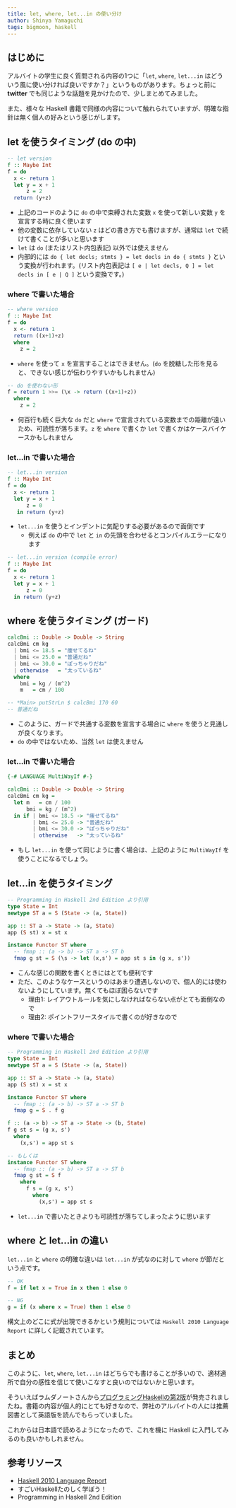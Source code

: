 ```yaml
---
title: let, where, let...in の使い分け
author: Shinya Yamaguchi
tags: bigmoon, haskell
---
```


## はじめに

アルバイトの学生に良く質問される内容の1つに「`let`, `where`, `let...in` はどういう風に使い分ければ良いですか？」というものがあります。ちょっと前に **twitter** でも同じような話題を見かけたので、少しまとめてみました。

また、様々な Haskell 書籍で同様の内容について触れられていますが、明確な指針は無く個人の好みという感じがします。

<!--more-->

## let を使うタイミング (do の中)

```haskell
-- let version
f :: Maybe Int
f = do
  x <- return 1
  let y = x + 1
      z = 2
  return (y+z)
```

- 上記のコードのように `do` の中で束縛された変数 `x` を使って新しい変数 `y` を宣言する時に良く使います
- 他の変数に依存していない `z` はどの書き方でも書けますが、通常は `let` で続けて書くことが多いと思います
- `let` は `do` (またはリスト内包表記) 以外では使えません
- 内部的には `do { let decls; stmts } = let decls in do { stmts }` という変換が行われます。(リスト内包表記は `[ e | let decls, Q ] = let decls in [ e | Q ]` という変換です。)

### where で書いた場合

```haskell
-- where version
f :: Maybe Int
f = do
  x <- return 1
  return ((x+1)+z)
  where
    z = 2
```

- `where` を使って `x` を宣言することはできません。(`do` を脱糖した形を見ると、できない感じが伝わりやすいかもしれません)

```haskell
-- do を使わない形
f = return 1 >>= (\x -> return ((x+1)+z))
  where
    z = 2
```

- 何百行も続く巨大な `do` だと `where` で宣言されている変数までの距離が遠いため、可読性が落ちます。`z` を `where` で書くか `let` で書くかはケースバイケースかもしれません

### let...in で書いた場合

```haskell
-- let...in version
f :: Maybe Int
f = do
  x <- return 1
  let y = x + 1
      z = 0
   in return (y+z)
```

- `let...in` を使うとインデントに気配りする必要があるので面倒です
  - 例えば `do` の中で `let` と `in` の先頭を合わせるとコンパイルエラーになります

```haskell
-- let...in version (compile error)
f :: Maybe Int
f = do
  x <- return 1
  let y = x + 1
      z = 0
  in return (y+z)
```

## where を使うタイミング (ガード)

```haskell
calcBmi :: Double -> Double -> String
calcBmi cm kg
  | bmi <= 18.5 = "痩せてるね"
  | bmi <= 25.0 = "普通だね"
  | bmi <= 30.0 = "ぽっちゃりだね"
  | otherwise   = "太っているね"
  where
    bmi = kg / (m^2)
    m   = cm / 100

-- *Main> putStrLn $ calcBmi 170 60
-- 普通だね
```

- このように、ガードで共通する変数を宣言する場合に `where` を使うと見通しが良くなります。
- `do` の中ではないため、当然 `let` は使えません

### let...in で書いた場合

```haskell
{-# LANGUAGE MultiWayIf #-}

calcBmi :: Double -> Double -> String
calcBmi cm kg =
  let m   = cm / 100
      bmi = kg / (m^2)
  in if | bmi <= 18.5 -> "痩せてるね"
        | bmi <= 25.0 -> "普通だね"
        | bmi <= 30.0 -> "ぽっちゃりだね"
        | otherwise   -> "太っているね"
```

- もし `let...in` を使って同じように書く場合は、上記のように `MultiWayIf` を使うことになるでしょう。

## let...in を使うタイミング

```haskell
-- Programming in Haskell 2nd Edition より引用
type State = Int
newtype ST a = S (State -> (a, State))

app :: ST a -> State -> (a, State)
app (S st) x = st x

instance Functor ST where
  -- fmap :: (a -> b) -> ST a -> ST b
  fmap g st = S (\s -> let (x,s') = app st s in (g x, s'))
```

- こんな感じの関数を書くときにはとても便利です
- ただ、このようなケースというのはあまり遭遇しないので、個人的には使わないようにしています。無くてもほぼ困らないです
  - 理由1: レイアウトルールを気にしなければならない点がとても面倒なので
  - 理由2: ポイントフリースタイルで書くのが好きなので

### where で書いた場合

```haskell
-- Programming in Haskell 2nd Edition より引用
type State = Int
newtype ST a = S (State -> (a, State))

app :: ST a -> State -> (a, State)
app (S st) x = st x

instance Functor ST where
  -- fmap :: (a -> b) -> ST a -> ST b
  fmap g = S . f g

f :: (a -> b) -> ST a -> State -> (b, State)
f g st s = (g x, s')
  where
    (x,s') = app st s

-- もしくは
instance Functor ST where
  -- fmap :: (a -> b) -> ST a -> ST b
  fmap g st = S f
    where
      f s = (g x, s')
        where
          (x,s') = app st s
```

- `let...in` で書いたときよりも可読性が落ちてしまったように思います

## where と let...in の違い

`let...in` と `where` の明確な違いは `let...in` が式なのに対して `where` が節だという点です。

```haskell
-- OK
f = if let x = True in x then 1 else 0

-- NG
g = if (x where x = True) then 1 else 0
```

構文上のどこに式が出現できるかという規則については `Haskell 2010 Language Report` に詳しく記載されています。

## まとめ

このように、`let`, `where`, `let...in` はどちらでも書けることが多いので、適材適所で自分の感性を信じて使いこなすと良いのではないかと思います。

そういえばラムダノートさんから[プログラミングHaskellの第2版](https://www.lambdanote.com/collections/haskell)が発売されましたね。書籍の内容が個人的にとても好きなので、弊社のアルバイトの人には推薦図書として英語版を読んでもらっていました。

これからは日本語で読めるようになったので、これを機に Haskell に入門してみるのも良いかもしれません。

## 参考リソース

- [Haskell 2010 Language Report](https://www.haskell.org/onlinereport/haskell2010/)
- すごいHaskellたのしく学ぼう！
- Programming in Haskell 2nd Edition
